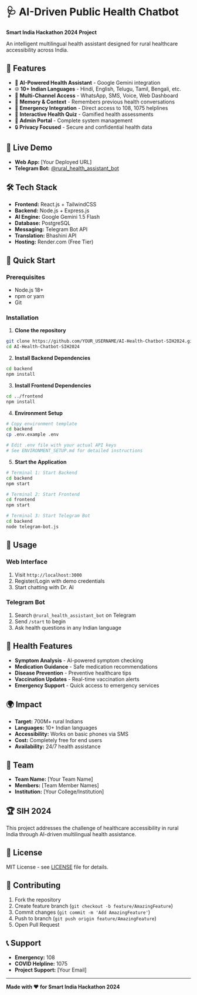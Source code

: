 # 🩺 AI-Driven Public Health Chatbot

**Smart India Hackathon 2024 Project**

An intelligent multilingual health assistant designed for rural healthcare accessibility across India.

## 🌟 Features

- 🤖 **AI-Powered Health Assistant** - Google Gemini integration
- 🌐 **10+ Indian Languages** - Hindi, English, Telugu, Tamil, Bengali, etc.
- 📱 **Multi-Channel Access** - WhatsApp, SMS, Voice, Web Dashboard
- 🧠 **Memory & Context** - Remembers previous health conversations
- 🚨 **Emergency Integration** - Direct access to 108, 1075 helplines
- 🎯 **Interactive Health Quiz** - Gamified health assessments
- 👑 **Admin Portal** - Complete system management
- 🔒 **Privacy Focused** - Secure and confidential health data

## 🚀 Live Demo

- **Web App:** [Your Deployed URL]
- **Telegram Bot:** [@rural_health_assistant_bot](https://t.me/rural_health_assistant_bot)

## 🛠️ Tech Stack

- **Frontend:** React.js + TailwindCSS
- **Backend:** Node.js + Express.js
- **AI Engine:** Google Gemini 1.5 Flash
- **Database:** PostgreSQL
- **Messaging:** Telegram Bot API
- **Translation:** Bhashini API
- **Hosting:** Render.com (Free Tier)

## 📱 Quick Start

### Prerequisites
- Node.js 18+
- npm or yarn
- Git

### Installation

1. **Clone the repository**
```bash
git clone https://github.com/YOUR_USERNAME/AI-Health-Chatbot-SIH2024.git
cd AI-Health-Chatbot-SIH2024
```

2. **Install Backend Dependencies**
```bash
cd backend
npm install
```

3. **Install Frontend Dependencies**
```bash
cd ../frontend
npm install
```

4. **Environment Setup**
```bash
# Copy environment template
cd backend
cp .env.example .env

# Edit .env file with your actual API keys
# See ENVIRONMENT_SETUP.md for detailed instructions
```

5. **Start the Application**
```bash
# Terminal 1: Start Backend
cd backend
npm start

# Terminal 2: Start Frontend
cd frontend
npm start

# Terminal 3: Start Telegram Bot
cd backend
node telegram-bot.js
```

## 🎯 Usage

### Web Interface
1. Visit `http://localhost:3000`
2. Register/Login with demo credentials
3. Start chatting with Dr. AI

### Telegram Bot
1. Search `@rural_health_assistant_bot` on Telegram
2. Send `/start` to begin
3. Ask health questions in any Indian language

## 🏥 Health Features

- **Symptom Analysis** - AI-powered symptom checking
- **Medication Guidance** - Safe medication recommendations
- **Disease Prevention** - Preventive healthcare tips
- **Vaccination Updates** - Real-time vaccination alerts
- **Emergency Support** - Quick access to emergency services

## 🌍 Impact

- **Target:** 700M+ rural Indians
- **Languages:** 10+ Indian languages
- **Accessibility:** Works on basic phones via SMS
- **Cost:** Completely free for end users
- **Availability:** 24/7 health assistance

## 👥 Team

- **Team Name:** [Your Team Name]
- **Members:** [Team Member Names]
- **Institution:** [Your College/Institution]

## 🏆 SIH 2024

This project addresses the challenge of healthcare accessibility in rural India through AI-driven multilingual health assistance.

## 📄 License

MIT License - see [LICENSE](LICENSE) file for details.

## 🤝 Contributing

1. Fork the repository
2. Create feature branch (`git checkout -b feature/AmazingFeature`)
3. Commit changes (`git commit -m 'Add AmazingFeature'`)
4. Push to branch (`git push origin feature/AmazingFeature`)
5. Open Pull Request

## 📞 Support

- **Emergency:** 108
- **COVID Helpline:** 1075
- **Project Support:** [Your Email]

---

**Made with ❤️ for Smart India Hackathon 2024**